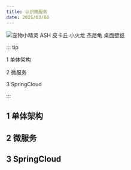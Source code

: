 ```yaml
---
title: 认识微服务
date: 2025/03/06
---
```


![宠物小精灵 ASH 皮卡丘 小火龙 杰尼龟 桌面壁纸](https://bizhi1.com/wp-content/uploads/2025/01/pokemon-ash-pikachu-charmander-squirtle-desktop-wallpaper.jpg)

::: tip

1 单体架构

2 微服务

3 SpringCloud

:::

## 1 单体架构

## 2 微服务

## 3 SpringCloud